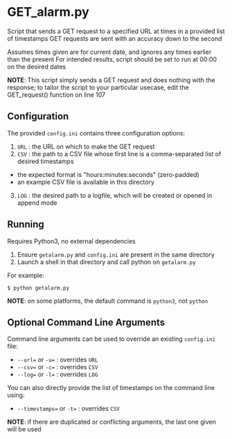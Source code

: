 # GET_alarm.py

Script that sends a GET request to a specified URL at times in a provided list of timestamps
GET requests are sent with an accuracy down to the second

Assumes times given are for current date, and ignores any times earlier than the present
For intended results, script should be set to run at 00:00 on the desired dates

**NOTE**: This script simply sends a GET request and does nothing with the response;
to tailor the script to your particular usecase, edit the GET_request() function on line 107

## Configuration

The provided `config.ini` contains three configuration options:

1. `URL` : the URL on which to make the GET request
2. `CSV` : the path to a CSV file whose first line is a comma-separated list of desired timestamps
  + the expected format is "hours:minutes:seconds" (zero-padded)
  + an example CSV file is available in this directory
3. `LOG` : the desired path to a logfile, which will be created or opened in append mode

## Running

Requires Python3, no external dependencies

1. Ensure `getalarm.py` and `config.ini` are present in the same directory
2. Launch a shell in that directory and call python on `getalarm.py`

For example:

`$ python getalarm.py`

**NOTE**: on some platforms, the default command is `python3`, not `python`

## Optional Command Line Arguments

Command line arguments can be used to override an existing `config.ini` file:

+ `--url=` or `-u=` : overrides `URL`
+ `--csv=` or `-c=` : overrides `CSV`
+ `--log=` or `-l=` : overrides `LOG`

You can also directly provide the list of timestamps on the command line using:

+ `--timestamps=` or `-t=` : overrides `CSV`

**NOTE**: if there are duplicated or conflicting arguments, the last one given will be used
